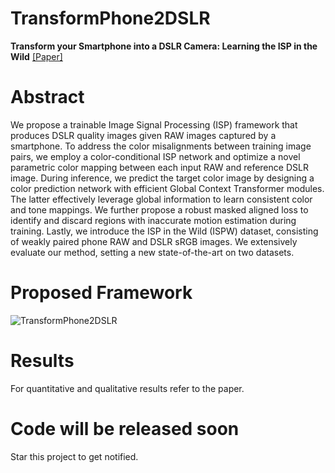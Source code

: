 # TransformPhone2DSLR
**Transform your Smartphone into a DSLR Camera: Learning the ISP in the Wild** [[Paper]](https://arxiv.org/abs/2203.10636)

# Abstract
We propose a trainable Image Signal Processing (ISP) framework that produces DSLR quality images given RAW images captured by a smartphone. To address the color misalignments between training image pairs, we employ a color-conditional ISP network and optimize a novel parametric color mapping between each input RAW and reference DSLR image. During inference, we predict the target color image by designing a color prediction network with efficient Global Context Transformer modules. The latter effectively leverage global information to learn consistent color and tone mappings. We further propose a robust masked aligned loss to identify and discard regions with inaccurate motion estimation during training. Lastly, we introduce the ISP in the Wild (ISPW) dataset, consisting of weakly paired phone RAW and DSLR sRGB images. We extensively evaluate our method, setting a new state-of-the-art on two datasets.

# Proposed Framework

![TransformPhone2DSLR](https://github.com/4rdhendu/TransformPhone2DSLR/overview.png?raw=true)

# Results

For quantitative and qualitative results refer to the paper. 

# Code will be released soon

Star this project to get notified.
